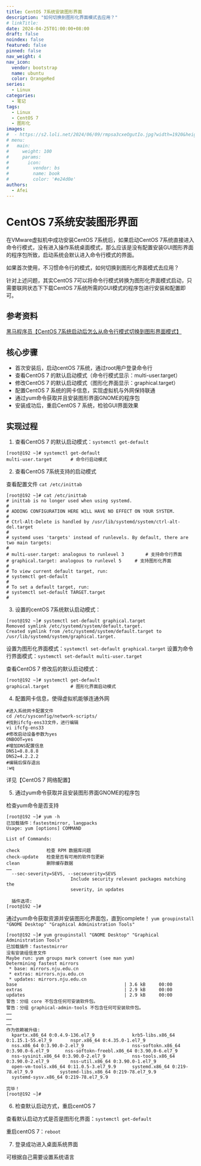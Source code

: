```yaml
---
title: CentOS 7系统安装图形界面
description: "如何切换到图形化界面模式去应用？"
# linkTitle:
date: 2024-04-25T01:00:00+08:00
draft: false
noindex: false
featured: false
pinned: false
nav_weight: 4
nav_icon:
  vendor: bootstrap
  name: ubuntu
  color: OrangeRed
series:
  - Linux
categories:
  - 笔记
tags:
  - Linux
  - CentOS 7
  - 图形化
images:
#  - https://s2.loli.net/2024/06/09/rmpsa3cxeOgutIo.jpg?width=1920&height=1440
# menu:
#   main:
#     weight: 100
#     params:
#       icon:
#         vendor: bs
#         name: book
#         color: '#e24d0e'
authors:
  - Afei
---
```


# CentOS 7系统安装图形界面

	
在VMware虚拟机中成功安装CentOS 7系统后，如果启动CentOS 7系统直接进入命令行模式，没有进入操作系统桌面模式，那么应该是没有配置安装GUI图形界面的程序包所致，启动系统会默认进入命令行模式的界面。

如果首次使用，不习惯命令行的模式，如何切换到图形化界面模式去应用？

针对上述问题，其实CentOS 7可以将命令行模式转换为图形化界面模式启动，只需要联网状态下下载CentOS 7系统所需的GUI模式的程序包进行安装和配置即可。

## 参考资料

[黑马程序员【CentOS 7系统启动后怎么从命令行模式切换到图形界面模式】](https://zhuanlan.zhihu.com/p/126601630)

## 核心步骤

* 首次安装后，启动centOS 7系统，通过root用户登录命令行
* 查看CentOS 7 的默认启动模式（命令行模式显示：multi-user.target）
* 修改CentOS 7 的默认启动模式（图形化界面显示：graphical.target）
* 配置CentOS 7 系统的网卡信息，实现虚拟机与外网保持联通
* 通过yum命令获取并且安装图形界面GNOME的程序包
* 安装成功后，重启CentOS 7 系统，检验GUI界面效果

## 实现过程

1. 查看CentOS 7 的默认启动模式：`systemctl get-default`
~~~
[root@192 ~]# systemctl get-default
multi-user.target		# 命令行启动模式
~~~

2. 查看CentOS 7系统支持的启动模式

查看配置文件 `cat /etc/inittab`
~~~
[root@192 ~]# cat /etc/inittab
# inittab is no longer used when using systemd.
#
# ADDING CONFIGURATION HERE WILL HAVE NO EFFECT ON YOUR SYSTEM.
#
# Ctrl-Alt-Delete is handled by /usr/lib/systemd/system/ctrl-alt-del.target
#
# systemd uses 'targets' instead of runlevels. By default, there are two main targets:
#
# multi-user.target: analogous to runlevel 3		# 支持命令行界面
# graphical.target: analogous to runlevel 5		# 支持图形化界面
#
# To view current default target, run:
# systemctl get-default
#
# To set a default target, run:
# systemctl set-default TARGET.target
#
~~~

3. 设置的centOS 7系统默认启动模式：
~~~
[root@192 ~]# systemctl set-default graphical.target
Removed symlink /etc/systemd/system/default.target.
Created symlink from /etc/systemd/system/default.target to /usr/lib/systemd/system/graphical.target.
~~~
设置为图形化界面模式：`systemctl set-default graphical.target`
设置为命令行界面模式：`systemctl set-default multi-user.target`


查看CentOS 7 修改后的默认启动模式：
~~~
[root@192 ~]# systemctl get-default
graphical.target		# 图形化界面启动模式
~~~



4. 配置网卡信息，使得虚拟机能够连通外网
~~~
#进入系统网卡配置文件
cd /etc/sysconfig/network-scripts/
#找到ifcfg-ens33文件，进行编辑
vi ifcfg-ens33
#修改启动设备参数为yes
ONBOOT=yes
#增加DNS配置信息
DNS1=8.8.8.8
DNS2=4.2.2.2
#编辑后保存退出
:wq
~~~
详见【CentOS 7 网络配置】

5. 通过yum命令获取并且安装图形界面GNOME的程序包

检查yum命令是否支持
~~~
[root@192 ~]# yum -h
已加载插件：fastestmirror, langpacks
Usage: yum [options] COMMAND

List of Commands:

check          检查 RPM 数据库问题
check-update   检查是否有可用的软件包更新
clean          删除缓存数据
……
  --sec-severity=SEVS, --secseverity=SEVS
                        Include security relevant packages matching the
                        severity, in updates

  插件选项:
[root@192 ~]# 
~~~

通过yum命令获取资源并安装图形化界面包，直到complete！
`yum groupinstall "GNOME Desktop" "Graphical Administration Tools"`
```
[root@192 ~]# yum groupinstall "GNOME Desktop" "Graphical Administration Tools"
已加载插件：fastestmirror
没有安装组信息文件
Maybe run: yum groups mark convert (see man yum)
Determining fastest mirrors
 * base: mirrors.nju.edu.cn
 * extras: mirrors.nju.edu.cn
 * updates: mirrors.nju.edu.cn
base                                        | 3.6 kB     00:00     
extras                                      | 2.9 kB     00:00     
updates                                     | 2.9 kB     00:00     
警告：分组 core 不包含任何可安装软件包。
警告：分组 graphical-admin-tools 不包含任何可安装软件包。
……
……
……
作为依赖被升级:
  kpartx.x86_64 0:0.4.9-136.el7_9              krb5-libs.x86_64 0:1.15.1-55.el7_9       nspr.x86_64 0:4.35.0-1.el7_9                   
  nss.x86_64 0:3.90.0-2.el7_9                  nss-softokn.x86_64 0:3.90.0-6.el7_9      nss-softokn-freebl.x86_64 0:3.90.0-6.el7_9     
  nss-sysinit.x86_64 0:3.90.0-2.el7_9          nss-tools.x86_64 0:3.90.0-2.el7_9        nss-util.x86_64 0:3.90.0-1.el7_9               
  open-vm-tools.x86_64 0:11.0.5-3.el7_9.9      systemd.x86_64 0:219-78.el7_9.9          systemd-libs.x86_64 0:219-78.el7_9.9           
  systemd-sysv.x86_64 0:219-78.el7_9.9        

完毕！
[root@192 ~]# 
```

6. 检查默认启动方式，重启centOS 7

查看默认启动方式是否是图形化界面：`systemctl get-default`

重启centOS 7：`reboot`

7. 登录成功进入桌面系统界面

可根据自己需要设置系统语言